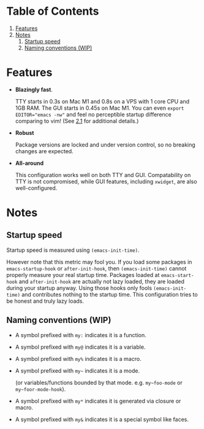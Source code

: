 
# Table of Contents

1.  [Features](#org00ec595)
2.  [Notes](#org85ec5dd)
    1.  [Startup speed](#org548b3b0)
    2.  [Naming conventions (WIP)](#org9331d67)



<a id="org00ec595"></a>

# Features

-   **Blazingly fast**.
    
    TTY starts in 0.3s on Mac M1 and 0.8s on a VPS with 1 core CPU and
    1GB RAM. The GUI starts in 0.45s on Mac M1. You can even `export
      EDITOR="emacs -nw"` and feel no perceptible startup difference
    comparing to vim! (See [2.1](#org548b3b0) for additional details.)

-   **Robust**
    
    Package versions are locked and under version control, so no
    breaking changes are expected.

-   **All-around**
    
    This configuration works well on both TTY and GUI. Compatability on
    TTY is not compromised, while GUI features, including `xwidget`, are
    also well-configured.


<a id="org85ec5dd"></a>

# Notes


<a id="org548b3b0"></a>

## Startup speed

Startup speed is measured using `(emacs-init-time)`.

However note that this metric may fool you.  If you load some packages
in `emacs-startup-hook` or `after-init-hook`, then `(emacs-init-time)`
cannot properly measure your real startup time. Packages loaded at
`emacs-start-hook` and `after-init-hook` are actually not lazy loaded,
they are loaded during your startup anyway. Using those hooks only
fools `(emacs-init-time)` and contributes nothing to the startup
time. This configuration tries to be honest and truly lazy loads.


<a id="org9331d67"></a>

## Naming conventions (WIP)

-   A symbol prefixed with `my:` indicates it is a function.

-   A symbol prefixed with `my@` indicates it is a variable.

-   A symbol prefixed with `my%` indicates it is a macro.

-   A symbol prefixed with `my~` indicates it is a mode.
    
    (or variables/functions bounded by that mode. e.g. `my~foo-mode` or
    `my~foor-mode-hook`).

-   A symbol prefixed with `my*` indicates it is generated via closure or macro.

-   A symbol prefixed with `my&` indicates it is a special symbol like faces.

